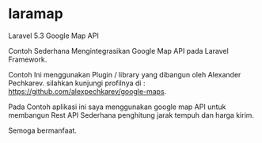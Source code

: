 # laramap
Laravel 5.3 Google Map API

Contoh Sederhana Mengintegrasikan Google Map API pada Laravel Framework.

Contoh Ini menggunakan Plugin / library yang dibangun oleh Alexander Pechkarev. silahkan kunjungi profilnya di : https://github.com/alexpechkarev/google-maps.

Pada Contoh aplikasi ini saya menggunakan google map API untuk membangun Rest API Sederhana penghitung jarak tempuh dan harga kirim.

Semoga bermanfaat.
